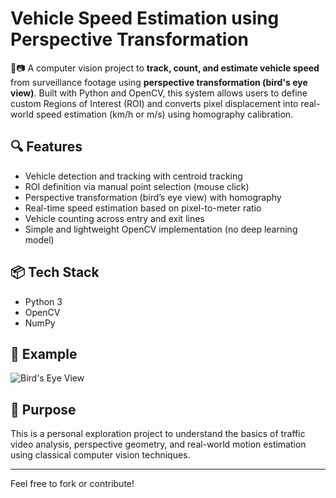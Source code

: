 
# Vehicle Speed Estimation using Perspective Transformation

🚗📷 A computer vision project to **track, count, and estimate vehicle speed** from surveillance footage using **perspective transformation (bird's eye view)**. Built with Python and OpenCV, this system allows users to define custom Regions of Interest (ROI) and converts pixel displacement into real-world speed estimation (km/h or m/s) using homography calibration.

## 🔍 Features
- Vehicle detection and tracking with centroid tracking
- ROI definition via manual point selection (mouse click)
- Perspective transformation (bird’s eye view) with homography
- Real-time speed estimation based on pixel-to-meter ratio
- Vehicle counting across entry and exit lines
- Simple and lightweight OpenCV implementation (no deep learning model)

## 📦 Tech Stack
- Python 3
- OpenCV
- NumPy

## 📸 Example
![Bird's Eye View](https://github.com/user-attachments/assets/c1de0f7a-bc59-4f31-bab0-8b81b65b6f3a)

## 🎯 Purpose
This is a personal exploration project to understand the basics of traffic video analysis, perspective geometry, and real-world motion estimation using classical computer vision techniques.

---

Feel free to fork or contribute!
